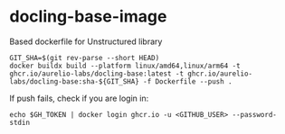 # docling-base-image

Based dockerfile for Unstructured library

```
GIT_SHA=$(git rev-parse --short HEAD)
docker buildx build --platform linux/amd64,linux/arm64 -t ghcr.io/aurelio-labs/docling-base:latest -t ghcr.io/aurelio-labs/docling-base:sha-${GIT_SHA} -f Dockerfile --push .
```

If push fails, check if you are login in:

```
echo $GH_TOKEN | docker login ghcr.io -u <GITHUB_USER> --password-stdin
```
